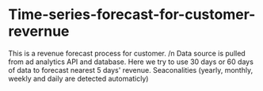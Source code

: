 # Time-series-forecast-for-customer-revernue

This is a revenue forecast process for customer. /n
Data source is pulled from ad analytics API and database.
Here we try to use 30 days or 60 days of data to forecast nearest 5 days' revenue. 
Seaconalities (yearly, monthly, weekly and daily are detected automaticly)



